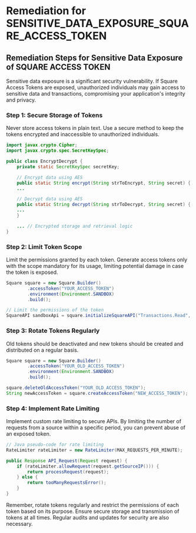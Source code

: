 # Remediation for SENSITIVE_DATA_EXPOSURE_SQUARE_ACCESS_TOKEN

## Remediation Steps for Sensitive Data Exposure of SQUARE ACCESS TOKEN 

Sensitive data exposure is a significant security vulnerability. If Square Access Tokens are exposed, unauthorized individuals may gain access to sensitive data and transactions, compromising your application's integrity and privacy.

### Step 1: Secure Storage of Tokens

Never store access tokens in plain text. Use a secure method to keep the tokens encrypted and inaccessible to unauthorized individuals.

```java
import javax.crypto.Cipher;
import javax.crypto.spec.SecretKeySpec;

public class EncryptDecrypt {
    private static SecretKeySpec secretKey;

    // Encrypt data using AES
    public static String encrypt(String strToEncrypt, String secret) {
    ...

    // Decrypt data using AES
    public static String decrypt(String strToDecrypt, String secret) {
    ...
    }

    ... // Encrypted storage and retrieval logic
}
```

### Step 2: Limit Token Scope

Limit the permissions granted by each token. Generate access tokens only with the scope mandatory for its usage, limiting potential damage in case the token is exposed.

```java
Square square = new Square.Builder()
        .accessToken("YOUR_ACCESS_TOKEN")
        .environment(Environment.SANDBOX)
        .build();

// Limit the permissions of the token
SquareAPI sandboxApi = square.initializeSquareAPI("Transactions.Read", "Customers.Write");
```

### Step 3: Rotate Tokens Regularly 

Old tokens should be deactivated and new tokens should be created and distributed on a regular basis.

```java
Square square = new Square.Builder()
        .accessToken("YOUR_OLD_ACCESS_TOKEN")
        .environment(Environment.SANDBOX)
        .build();

square.deleteOldAccessToken("YOUR_OLD_ACCESS_TOKEN");
String newAccessToken = square.createAccessToken("NEW_ACCESS_TOKEN");
```

### Step 4: Implement Rate Limiting 

Implement custom rate limiting to secure APIs. By limiting the number of requests from a source within a specific period, you can prevent abuse of an exposed token.

```java
// Java pseudo-code for rate limiting
RateLimiter rateLimiter = new RateLimiter(MAX_REQUESTS_PER_MINUTE);

public Response API_Request(Request request) {
    if (rateLimiter.allowRequest(request.getSourceIP())) {
        return processRequest(request);
    } else {
        return tooManyRequestsError();
    }
}
```

Remember, rotate tokens regularly and restrict the permissions of each token based on its purpose. Ensure secure storage and transmission of tokens at all times. Regular audits and updates for security are also necessary.